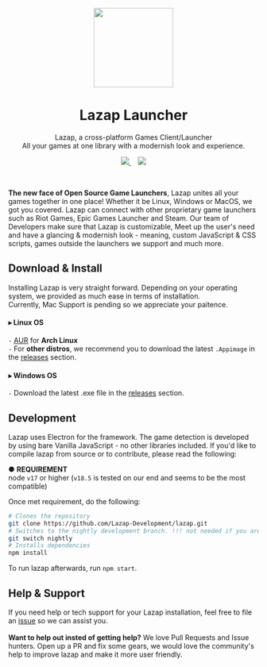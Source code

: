 <p align="center">
<a href="#" target="_blank"><img src="https://media.discordapp.net/attachments/910422768045133869/914878042508251156/icon.png" width="160px" height="auto"/></a>
</p>

<h1 align="center">
  Lazap Launcher
</h1>

<p align="center">
  Lazap, a cross-platform Games Client/Launcher <br>
  All your games at one library with a modernish look and experience.
</p>

<p align="center">
  <a href="https://github.com/Lazap-Development/lazap/releases">
     <img src="https://img.shields.io/github/downloads/Lazap-Development/lazap/total.svg?style=for-the-badge&color=ffffff&logo=windows" />
  </a>⠀
  <a href="https://dashcruft.com/discord">
      <img src="https://img.shields.io/discord/836790685784211486?logo=discord&label=Discord&style=for-the-badge&color=228B22">
  </a>
 </p>

<br>

**The new face of Open Source Game Launchers**, Lazap unites all your games together in one place! Whether it be Linux, Windows or MacOS, we got you covered. Lazap can connect with other proprietary game launchers such as Riot Games, Epic Games Launcher and Steam. Our team of Developers make sure that Lazap is customizable, Meet up the user's need and have a glancing & modernish look - meaning, custom JavaScript & CSS scripts, games outside the launchers we support and much more.

## Download & Install

Installing Lazap is very straight forward. Depending on your operating system, we provided as much ease in terms of installation.<br>
Currently, Mac Support is pending so we appreciate your paitence.<br>
#### ▸ Linux OS 
`-` [AUR](https://aur.archlinux.org/packages/lazap) for **Arch Linux** <br>
`-` For **other distros**, we recommend you to download the latest `.Appimage` in the [releases](https://github.com/Lazap-Development/lazap/releases) section.

#### ▸ Windows OS 
`-` Download the latest .exe file in the [releases](https://github.com/Lazap-Development/lazap/releases) section.


## Development

Lazap uses Electron for the framework. The game detection is developed by using bare Vanilla JavaScript - no other libraries included.
If you'd like to compile lazap from source or to contribute, please read the following: <br>

● **REQUIREMENT**<br> 
node `v17` or higher (`v18.5` is tested on our end and seems to be the most compatible)

Once met requirement, do the following:
```bash
# Clones the repository
git clone https://github.com/Lazap-Development/lazap.git
# Switches to the nightly development branch. !!! not needed if you are not a contributor !!!
git switch nightly 
# Installs dependencies
npm install
```
To run lazap afterwards, run `npm start`.


## Help & Support
If you need help or tech support for your Lazap installation, feel free to file an [issue](https://github.com/Lazap-Development/lazap/issues) so we can assist you.<br><br>
**Want to help out insted of getting help?** We love Pull Requests and Issue hunters. Open up a PR and fix some gears, we would love the community's help to improve lazap and make it more user friendly.
